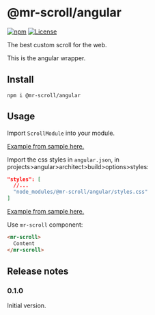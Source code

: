 # @mr-scroll/angular

[![npm](https://img.shields.io/npm/v/@mr-scroll/angular.svg)](https://www.npmjs.com/package/@mr-scroll/angular)
[![License](https://img.shields.io/badge/license-MIT-blue.svg)](https://opensource.org/licenses/MIT)

The best custom scroll for the web.

This is the angular wrapper.

## Install

```
npm i @mr-scroll/angular
```

## Usage

Import `ScrollModule` into your module.

[Example from sample here.](https://github.com/mrahhal/mr-scroll/blob/f2ca71702f9916f0b0a70b65e61a536506879bf3/samples/angular/src/app/app.module.ts#L13)

Import the css styles in `angular.json`, in projects>angular>architect>build>options>styles:
```json
"styles": [
  //...
  "node_modules/@mr-scroll/angular/styles.css"
]
```

[Example from sample here.](https://github.com/mrahhal/mr-scroll/blob/f2ca71702f9916f0b0a70b65e61a536506879bf3/samples/angular/angular.json#L35)

Use `mr-scroll` component:
```html
<mr-scroll>
  Content
</mr-scroll>
```

## Release notes

### 0.1.0

Initial version.
